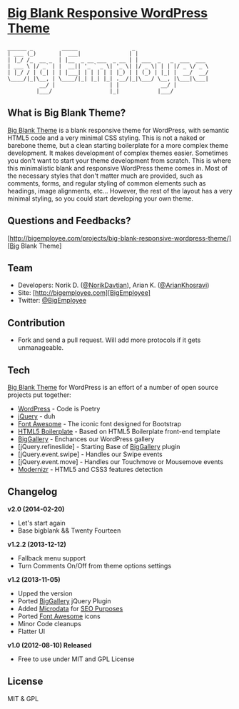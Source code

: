 [Big Blank Responsive WordPress Theme][Big Blank Theme]
===================================================================
    ______ _         _____                 _                       
    | ___ (_)       |  ___|               | |                      
    | |_/ /_  __ _  | |__  _ __ ___  _ __ | | ___  _   _  ___  ___ 
    | ___ \ |/ _` | |  __|| '_ ` _ \| '_ \| |/ _ \| | | |/ _ \/ _ \
    | |_/ / | (_| | | |___| | | | | | |_) | | (_) | |_| |  __/  __/
    \____/|_|\__, | \____/|_| |_| |_| .__/|_|\___/ \__, |\___|\___|
              __/ |                 | |             __/ |          
             |___/                  |_|            |___/           


What is Big Blank Theme?
-------------------------------------------------------------------
[Big Blank Theme] is a blank responsive theme for WordPress, with semantic HTML5 
code and a very minimal CSS styling. This is not a naked or barebone theme, 
but a clean starting boilerplate for a more complex theme development. It makes 
development of complex themes easier. Sometimes you don't want to start your 
theme development from scratch. This is where this minimalistic blank and 
responsive WordPress theme comes in. Most of the necessary styles that don't 
matter much are provided, such as comments, forms, and regular styling of 
common elements such as headings, image alignments, etc... However, the rest of 
the layout has a very minimal styling, so you could start developing your own 
theme.

Questions and Feedbacks?
-------------------------------------------------------------------
[http://bigemployee.com/projects/big-blank-responsive-wordpress-theme/][Big Blank Theme]


Team
-------------------------------------------------------------------
+ Developers: Norik D. ([@NorikDavtian]), Arian K. ([@ArianKhosravi])
+ Site: [http://bigemployee.com][BigEmployee]
+ Twitter: [@BigEmployee]

Contribution
-------------------------------------------------------------------
+ Fork and send a pull request. Will add more protocols if it gets unmanageable.

Tech
-------------------------------------------------------------------
[Big Blank Theme] for WordPress is an effort of a number of open source 
projects put together:

* [WordPress] - Code is Poetry
* [jQuery] - duh
* [Font Awesome] - The iconic font designed for Bootstrap
* [HTML5 Boilerplate] - Based on HTML5 Boilerplate front-end template
* [BigGallery] - Enchances our WordPress gallery
* [jQuery.refineslide] - Starting Base of [BigGallery] plugin
* [jQuery.event.swipe] - Handles our Swipe events
* [jQuery.event.move] - Handles our Touchmove or Mousemove events
* [Modernizr] - HTML5 and CSS3 features detection


Changelog
-------------------------------------------------------------------
**v2.0 (2014-02-20)**
  - Let's start again
  - Base bigblank && Twenty Fourteen

**v1.2.2 (2013-12-12)**
  - Fallback menu support
  - Turn Comments On/Off from theme options settings

**v1.2 (2013-11-05)**
  - Upped the version
  - Ported [BigGallery] jQuery Plugin
  - Added [Microdata] for [SEO Purposes]
  - Ported [Font Awesome] icons
  - Minor Code cleanups
  - Flatter UI  

**v1.0 (2012-08-10) Released**
  - Free to use under MIT and GPL License

License
-------------------------------------------------------------------
MIT & GPL


[BigEmployee]: http://bigemployee.com
[Big Blank Theme]: http://bigemployee.com/projects/big-blank-responsive-wordpress-theme/
[@BigEmployee]: http://twitter.com/bigemployee
[@NorikDavtian]: http://twitter.com/NorikDavtian
[@ArianKhosravi]: http://twitter.com/ArianKhosravi
[BigGallery]: http://bigemployee.com/projects/big-gallery/
[Microdata]: http://www.w3.org/html/wg/drafts/microdata/master/
[SEO Purposes]: https://support.google.com/webmasters/answer/176035?hl=en
[WordPress]: http://wordpress.org
[Font Awesome]: http://fortawesome.github.io/Font-Awesome/
[jQuery]: http://jquery.com
[HTML5 Boilerplate]: http://html5boilerplate.com/
[Modernizr]: http://modernizr.com/